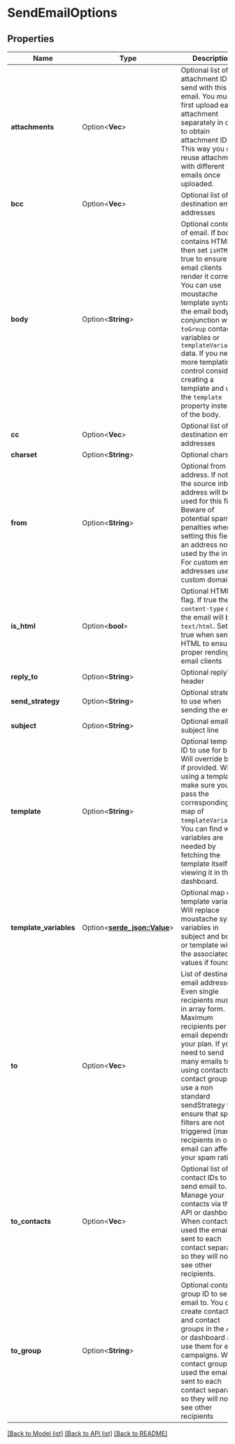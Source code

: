 # SendEmailOptions

## Properties

Name | Type | Description | Notes
------------ | ------------- | ------------- | -------------
**attachments** | Option<**Vec<String>**> | Optional list of attachment IDs to send with this email. You must first upload each attachment separately in order to obtain attachment IDs. This way you can reuse attachments with different emails once uploaded. | [optional]
**bcc** | Option<**Vec<String>**> | Optional list of bcc destination email addresses | [optional]
**body** | Option<**String**> | Optional contents of email. If body contains HTML then set `isHTML` to true to ensure that email clients render it correctly. You can use moustache template syntax in the email body in conjunction with `toGroup` contact variables or `templateVariables` data. If you need more templating control consider creating a template and using the `template` property instead of the body. | [optional]
**cc** | Option<**Vec<String>**> | Optional list of cc destination email addresses | [optional]
**charset** | Option<**String**> | Optional charset | [optional]
**from** | Option<**String**> | Optional from address. If not set the source inbox address will be used for this field. Beware of potential spam penalties when setting this field to an address not used by the inbox. For custom email addresses use a custom domain. | [optional]
**is_html** | Option<**bool**> | Optional HTML flag. If true the `content-type` of the email will be `text/html`. Set to true when sending HTML to ensure proper rending on email clients | [optional]
**reply_to** | Option<**String**> | Optional replyTo header | [optional]
**send_strategy** | Option<**String**> | Optional strategy to use when sending the email | [optional]
**subject** | Option<**String**> | Optional email subject line | [optional]
**template** | Option<**String**> | Optional template ID to use for body. Will override body if provided. When using a template make sure you pass the corresponding map of `templateVariables`. You can find which variables are needed by fetching the template itself or viewing it in the dashboard. | [optional]
**template_variables** | Option<[**serde_json::Value**]()> | Optional map of template variables. Will replace moustache syntax variables in subject and body or template with the associated values if found. | [optional]
**to** | Option<**Vec<String>**> | List of destination email addresses. Even single recipients must be in array form. Maximum recipients per email depends on your plan. If you need to send many emails try using contacts or contact groups or use a non standard sendStrategy to ensure that spam filters are not triggered (many recipients in one email can affect your spam rating). | [optional]
**to_contacts** | Option<**Vec<String>**> | Optional list of contact IDs to send email to. Manage your contacts via the API or dashboard. When contacts are used the email is sent to each contact separately so they will not see other recipients. | [optional]
**to_group** | Option<**String**> | Optional contact group ID to send email to. You can create contacts and contact groups in the API or dashboard and use them for email campaigns. When contact groups are used the email is sent to each contact separately so they will not see other recipients | [optional]

[[Back to Model list]](../README#documentation-for-models) [[Back to API list]](../README#documentation-for-api-endpoints) [[Back to README]](../README)


